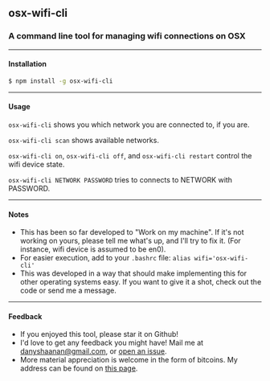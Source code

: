 ## osx-wifi-cli
### A command line tool for managing wifi connections on OSX

* * *
#### Installation
```bash
$ npm install -g osx-wifi-cli
```
* * *
#### Usage

`osx-wifi-cli` shows you which network you are connected to, if you are.

`osx-wifi-cli scan` shows available networks.

`osx-wifi-cli on`, `osx-wifi-cli off`, and `osx-wifi-cli restart` control the wifi device state.

`osx-wifi-cli NETWORK PASSWORD` tries to connects to NETWORK with PASSWORD.

* * *
#### Notes
* This has been so far developed to "Work on my machine". If it's not working on yours, please tell me what's up, and I'll try to fix it. (For instance, wifi device is assumed to be en0).
* For easier execution, add to your `.bashrc` file: `alias wifi='osx-wifi-cli'`
* This was developed in a way that should make implementing this for other operating systems easy. If you want to give it a shot, check out the code or send me a message.

* * *
#### Feedback
* If you enjoyed this tool, please star it on Github!
* I'd love to get any feedback you might have! Mail me at danyshaanan@gmail.com, or [open an issue](https://github.com/danyshaanan/osx-wifi-cli/issues/new).
* More material appreciation is welcome in the form of bitcoins. My address can be found on [this page](http://danyshaanan.com/bitcoin).

